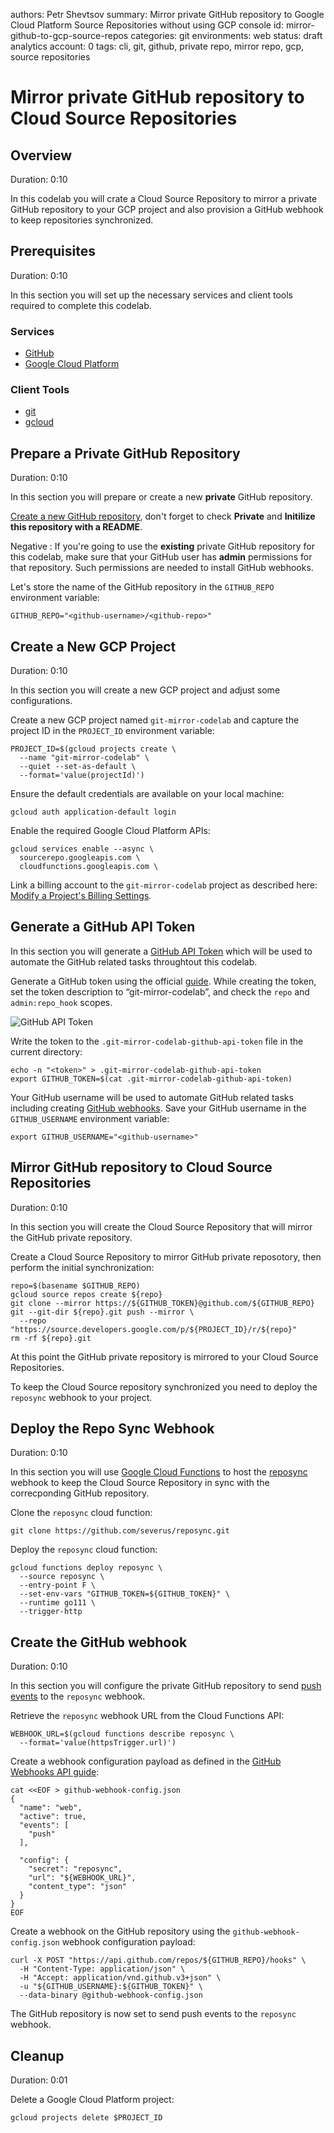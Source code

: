 authors: Petr Shevtsov
summary: Mirror private GitHub repository to Google Cloud Platform Source Repositories without using GCP console
id: mirror-github-to-gcp-source-repos
categories: git
environments: web
status: draft
analytics account: 0
tags: cli, git, github, private repo, mirror repo, gcp, source repositories

# Mirror private GitHub repository to Cloud Source Repositories

## Overview
Duration: 0:10

In this codelab you will crate a Cloud Source Repository to mirror a private GitHub repository to your GCP project and also provision a GitHub webhook to keep repositories synchronized.

## Prerequisites
Duration: 0:10

In this section you will set up the necessary services and client tools required to complete this codelab.

### Services

- [GitHub](https://github.com/)
- [Google Cloud Platform](https://cloud.google.com/)

### Client Tools

- [git](https://git-scm.com/downloads)
- [gcloud](https://cloud.google.com/sdk)

## Prepare a Private GitHub Repository
Duration: 0:10

In this section you will prepare or create a new **private** GitHub repository.

[Create a new GitHub repository](https://github.com/new), don't forget to check **Private** and **Initilize this repository with a README**.

Negative
: If you're going to use the **existing** private GitHub repository for this codelab, make sure that your GitHub user has **admin** permissions for that repository. Such permissions are needed to install GitHub webhooks.

Let's store the name of the GitHub repository in the `GITHUB_REPO` environment variable:

```console
GITHUB_REPO="<github-username>/<github-repo>"
``` 

## Create a New GCP Project
Duration: 0:10

In this section you will create a new GCP project and adjust some configurations.

Create a new GCP project named `git-mirror-codelab` and capture the project ID in the `PROJECT_ID` environment variable:

```console
PROJECT_ID=$(gcloud projects create \
  --name "git-mirror-codelab" \
  --quiet --set-as-default \
  --format='value(projectId)') 
```

Ensure the default credentials are available on your local machine:

```console
gcloud auth application-default login
```

Enable the required Google Cloud Platform APIs:

```console
gcloud services enable --async \
  sourcerepo.googleapis.com \
  cloudfunctions.googleapis.com \
```

Link a billing account to the `git-mirror-codelab` project as described here: [Modify a Project's Billing Settings](https://cloud.google.com/billing/docs/how-to/modify-project).

## Generate a GitHub API Token

In this section you will generate a [GitHub API Token](https://github.com/blog/1509-personal-api-tokens) which will be used to automate the GitHub related tasks throughtout this codelab.

Generate a GitHub token using the official [guide](https://github.com/blog/1509-personal-api-tokens). While creating the token, set the token description to “git-mirror-codelab”, and check the `repo` and `admin:repo_hook` scopes.

![GitHub API Token](github.com_settings_tokens_new.png)

Write the token to the `.git-mirror-codelab-github-api-token` file in the current directory:

```console
echo -n "<token>" > .git-mirror-codelab-github-api-token
export GITHUB_TOKEN=$(cat .git-mirror-codelab-github-api-token)
```

Your GitHub username will be used to automate GitHub related tasks including creating [GitHub webhooks](https://developer.github.com/webhooks/). Save your GitHub username in the `GITHUB_USERNAME` environment variable:

```console
export GITHUB_USERNAME="<github-username>"
```

## Mirror GitHub repository to Cloud Source Repositories
Duration: 0:10

In this section you will create the Cloud Source Repository that will mirror the GitHub private repository.

Create a Cloud Source Repository to mirror GitHub private reposotory, then perform the initial synchronization:

```console
repo=$(basename $GITHUB_REPO)
gcloud source repos create ${repo}
git clone --mirror https://${GITHUB_TOKEN}@github.com/${GITHUB_REPO}
git --git-dir ${repo}.git push --mirror \
  --repo "https://source.developers.google.com/p/${PROJECT_ID}/r/${repo}"
rm -rf ${repo}.git
```

At this point the GitHub private repository is mirrored to your Cloud Source Repositories.

To keep the Cloud Source repository synchronized you need to deploy the `reposync` webhook to your project.

## Deploy the Repo Sync Webhook
Duration: 0:10

In this section you will use [Google Cloud Functions](https://cloud.google.com/functions/) to host the [reposync](https://github.com/severus/reposync) webhook to keep the Cloud Source Repository in sync with the correcponding GitHub repository.

Clone the `reposync` cloud function:

```console
git clone https://github.com/severus/reposync.git
``` 

Deploy the `reposync` cloud function:

```console
gcloud functions deploy reposync \
  --source reposync \
  --entry-point F \
  --set-env-vars "GITHUB_TOKEN=${GITHUB_TOKEN}" \
  --runtime go111 \
  --trigger-http
```

## Create the GitHub webhook
Duration: 0:10

In this section you will configure the private GitHub repository to send [push events](https://developer.github.com/webhooks/#events) to the `reposync` webhook.

Retrieve the `reposync` webhook URL from the Cloud Functions API:

```console
WEBHOOK_URL=$(gcloud functions describe reposync \
  --format='value(httpsTrigger.url)')
```

Create a webhook configuration payload as defined in the [GitHub Webhooks API guide](https://developer.github.com/v3/repos/hooks/#create-a-hook):

```console
cat <<EOF > github-webhook-config.json
{
  "name": "web",
  "active": true,
  "events": [
    "push"
  ],

  "config": {
    "secret": "reposync",
    "url": "${WEBHOOK_URL}",
    "content_type": "json"
  }
}
EOF
```

Create a webhook on the GitHub repository using the `github-webhook-config.json` webhook configuration payload:

```console
curl -X POST "https://api.github.com/repos/${GITHUB_REPO}/hooks" \
  -H "Content-Type: application/json" \
  -H "Accept: application/vnd.github.v3+json" \
  -u "${GITHUB_USERNAME}:${GITHUB_TOKEN}" \
  --data-binary @github-webhook-config.json
```

The GitHub repository is now set to send push events to the `reposync` webhook.

## Cleanup
Duration: 0:01

Delete a Google Cloud Platform project:

```console
gcloud projects delete $PROJECT_ID
```

